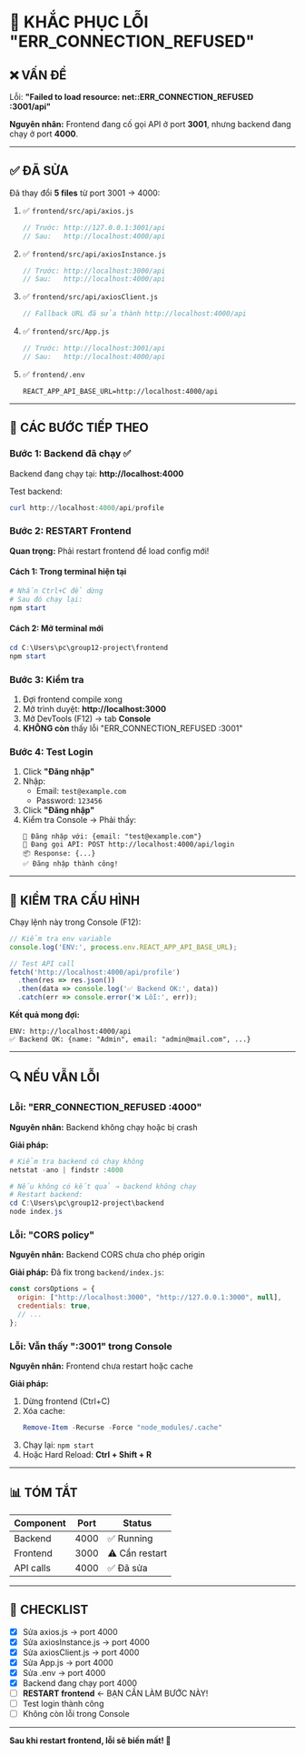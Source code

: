 # 🔧 KHẮC PHỤC LỖI "ERR_CONNECTION_REFUSED"

## ❌ VẤN ĐỀ

Lỗi: **"Failed to load resource: net::ERR_CONNECTION_REFUSED :3001/api"**

**Nguyên nhân:** Frontend đang cố gọi API ở port **3001**, nhưng backend đang chạy ở port **4000**.

---

## ✅ ĐÃ SỬA

Đã thay đổi **5 files** từ port 3001 → 4000:

1. ✅ `frontend/src/api/axios.js`
   ```javascript
   // Trước: http://127.0.0.1:3001/api
   // Sau:   http://localhost:4000/api
   ```

2. ✅ `frontend/src/api/axiosInstance.js`
   ```javascript
   // Trước: http://localhost:3000/api
   // Sau:   http://localhost:4000/api
   ```

3. ✅ `frontend/src/api/axiosClient.js`
   ```javascript
   // Fallback URL đã sửa thành http://localhost:4000/api
   ```

4. ✅ `frontend/src/App.js`
   ```javascript
   // Trước: http://localhost:3001/api
   // Sau:   http://localhost:4000/api
   ```

5. ✅ `frontend/.env`
   ```
   REACT_APP_API_BASE_URL=http://localhost:4000/api
   ```

---

## 🚀 CÁC BƯỚC TIẾP THEO

### Bước 1: Backend đã chạy ✅

Backend đang chạy tại: **http://localhost:4000**

Test backend:
```powershell
curl http://localhost:4000/api/profile
```

### Bước 2: RESTART Frontend

**Quan trọng:** Phải restart frontend để load config mới!

#### Cách 1: Trong terminal hiện tại
```powershell
# Nhấn Ctrl+C để dừng
# Sau đó chạy lại:
npm start
```

#### Cách 2: Mở terminal mới
```powershell
cd C:\Users\pc\group12-project\frontend
npm start
```

### Bước 3: Kiểm tra

1. Đợi frontend compile xong
2. Mở trình duyệt: **http://localhost:3000**
3. Mở DevTools (F12) → tab **Console**
4. **KHÔNG còn** thấy lỗi "ERR_CONNECTION_REFUSED :3001"

### Bước 4: Test Login

1. Click **"Đăng nhập"**
2. Nhập:
   - Email: `test@example.com`
   - Password: `123456`
3. Click **"Đăng nhập"**
4. Kiểm tra Console → Phải thấy:
   ```
   🔐 Đăng nhập với: {email: "test@example.com"}
   📡 Đang gọi API: POST http://localhost:4000/api/login
   📦 Response: {...}
   ✅ Đăng nhập thành công!
   ```

---

## 🧪 KIỂM TRA CẤU HÌNH

Chạy lệnh này trong Console (F12):

```javascript
// Kiểm tra env variable
console.log('ENV:', process.env.REACT_APP_API_BASE_URL);

// Test API call
fetch('http://localhost:4000/api/profile')
  .then(res => res.json())
  .then(data => console.log('✅ Backend OK:', data))
  .catch(err => console.error('❌ Lỗi:', err));
```

**Kết quả mong đợi:**
```
ENV: http://localhost:4000/api
✅ Backend OK: {name: "Admin", email: "admin@mail.com", ...}
```

---

## 🔍 NẾU VẪN LỖI

### Lỗi: "ERR_CONNECTION_REFUSED :4000"

**Nguyên nhân:** Backend không chạy hoặc bị crash

**Giải pháp:**
```powershell
# Kiểm tra backend có chạy không
netstat -ano | findstr :4000

# Nếu không có kết quả → backend không chạy
# Restart backend:
cd C:\Users\pc\group12-project\backend
node index.js
```

### Lỗi: "CORS policy"

**Nguyên nhân:** Backend CORS chưa cho phép origin

**Giải pháp:** Đã fix trong `backend/index.js`:
```javascript
const corsOptions = {
  origin: ["http://localhost:3000", "http://127.0.0.1:3000", null],
  credentials: true,
  // ...
};
```

### Lỗi: Vẫn thấy ":3001" trong Console

**Nguyên nhân:** Frontend chưa restart hoặc cache

**Giải pháp:**
1. Dừng frontend (Ctrl+C)
2. Xóa cache:
   ```powershell
   Remove-Item -Recurse -Force "node_modules/.cache"
   ```
3. Chạy lại: `npm start`
4. Hoặc Hard Reload: **Ctrl + Shift + R**

---

## 📊 TÓM TẮT

| Component | Port | Status |
|-----------|------|--------|
| Backend | 4000 | ✅ Running |
| Frontend | 3000 | ⚠️ Cần restart |
| API calls | 4000 | ✅ Đã sửa |

---

## 🎯 CHECKLIST

- [x] Sửa axios.js → port 4000
- [x] Sửa axiosInstance.js → port 4000
- [x] Sửa axiosClient.js → port 4000
- [x] Sửa App.js → port 4000
- [x] Sửa .env → port 4000
- [x] Backend đang chạy port 4000
- [ ] **RESTART frontend** ← BẠN CẦN LÀM BƯỚC NÀY!
- [ ] Test login thành công
- [ ] Không còn lỗi trong Console

---

**Sau khi restart frontend, lỗi sẽ biến mất! 🎉**
